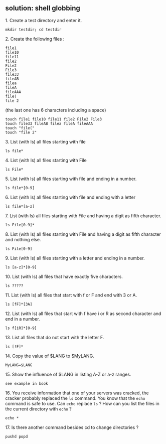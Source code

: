 ## solution: shell globbing

1\. Create a test directory and enter it.

    mkdir testdir; cd testdir

2\. Create the following files :

    file1
    file10
    file11
    file2
    File2
    File3
    file33
    fileAB
    filea
    fileA
    fileAAA
    file(
    file 2

(the last one has 6 characters including a space)

    touch file1 file10 file11 file2 File2 File3
    touch file33 fileAB filea fileA fileAAA
    touch "file("
    touch "file 2"

3\. List (with ls) all files starting with file

    ls file*

4\. List (with ls) all files starting with File

    ls File*

5\. List (with ls) all files starting with file and ending in a number.

    ls file*[0-9]

6\. List (with ls) all files starting with file and ending with a letter

    ls file*[a-z]

7\. List (with ls) all files starting with File and having a digit as
fifth character.

    ls File[0-9]*

8\. List (with ls) all files starting with File and having a digit as
fifth character and nothing else.

    ls File[0-9]

9\. List (with ls) all files starting with a letter and ending in a
number.

    ls [a-z]*[0-9]

10\. List (with ls) all files that have exactly five characters.

    ls ?????

11\. List (with ls) all files that start with f or F and end with 3 or
A.

    ls [fF]*[3A]

12\. List (with ls) all files that start with f have i or R as second
character and end in a number.

    ls f[iR]*[0-9]

13\. List all files that do not start with the letter F.

    ls [!F]*

14\. Copy the value of \$LANG to \$MyLANG.

    MyLANG=$LANG

15\. Show the influence of \$LANG in listing A-Z or a-z ranges.

    see example in book

16\. You receive information that one of your servers was cracked, the
cracker probably replaced the `ls` command. You know that the `echo`
command is safe to use. Can `echo` replace `ls` ? How can you list the
files in the current directory with `echo` ?

    echo *

17\. Is there another command besides cd to change directories ?

    pushd popd
